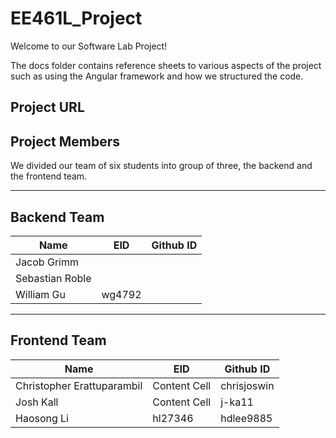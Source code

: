 # EE461L_Project
Welcome to our Software Lab Project!

The docs folder contains reference sheets to various aspects of the project such as using the Angular framework and how we structured the code.

## Project URL


## Project Members

We divided our team of six students into group of three, the backend and the frontend team. 

----------------------------------------------
Backend Team
----------------------------------------------
Name            | EID            |Github ID
-------------   | -------------  | -------------
Jacob Grimm     |  |
Sebastian Roble |  |
William Gu      | wg4792   |

----------------------------------------------
Frontend Team
----------------------------------------------
Name            | EID            |Github ID
-------------   | -------------  | -------------
Christopher Erattuparambil    | Content Cell   |chrisjoswin
Josh Kall | Content Cell   |j-ka11
Haosong Li      | hl27346   | hdlee9885

